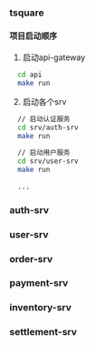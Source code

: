 ### tsquare
#### 项目启动顺序
  1. 启动api-gateway
  ```bash
    cd api
    make run
  ```
  2. 启动各个srv
  ```bash
    // 启动认证服务
    cd srv/auth-srv
    make run
    
    // 启动用户服务
    cd srv/user-srv
    make run
    
    ...
  ```
    
### auth-srv

### user-srv

### order-srv

### payment-srv

### inventory-srv

### settlement-srv
